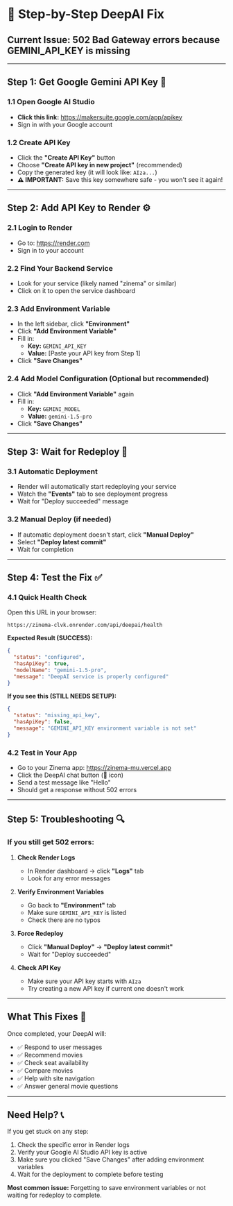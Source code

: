 # 🚀 Step-by-Step DeepAI Fix

## **Current Issue:** 502 Bad Gateway errors because GEMINI_API_KEY is missing

---

## **Step 1: Get Google Gemini API Key** 🔑

### 1.1 Open Google AI Studio
- **Click this link:** https://makersuite.google.com/app/apikey
- Sign in with your Google account

### 1.2 Create API Key
- Click the **"Create API Key"** button
- Choose **"Create API key in new project"** (recommended)
- Copy the generated key (it will look like: `AIza...`)
- **⚠️ IMPORTANT:** Save this key somewhere safe - you won't see it again!

---

## **Step 2: Add API Key to Render** ⚙️

### 2.1 Login to Render
- Go to: https://render.com
- Sign in to your account

### 2.2 Find Your Backend Service
- Look for your service (likely named "zinema" or similar)
- Click on it to open the service dashboard

### 2.3 Add Environment Variable
- In the left sidebar, click **"Environment"**
- Click **"Add Environment Variable"**
- Fill in:
  - **Key:** `GEMINI_API_KEY`
  - **Value:** [Paste your API key from Step 1]
- Click **"Save Changes"**

### 2.4 Add Model Configuration (Optional but recommended)
- Click **"Add Environment Variable"** again
- Fill in:
  - **Key:** `GEMINI_MODEL`
  - **Value:** `gemini-1.5-pro`
- Click **"Save Changes"**

---

## **Step 3: Wait for Redeploy** 🚀

### 3.1 Automatic Deployment
- Render will automatically start redeploying your service
- Watch the **"Events"** tab to see deployment progress
- Wait for "Deploy succeeded" message

### 3.2 Manual Deploy (if needed)
- If automatic deployment doesn't start, click **"Manual Deploy"**
- Select **"Deploy latest commit"**
- Wait for completion

---

## **Step 4: Test the Fix** ✅

### 4.1 Quick Health Check
Open this URL in your browser:
```
https://zinema-clvk.onrender.com/api/deepai/health
```

**Expected Result (SUCCESS):**
```json
{
  "status": "configured",
  "hasApiKey": true,
  "modelName": "gemini-1.5-pro",
  "message": "DeepAI service is properly configured"
}
```

**If you see this (STILL NEEDS SETUP):**
```json
{
  "status": "missing_api_key",
  "hasApiKey": false,
  "message": "GEMINI_API_KEY environment variable is not set"
}
```

### 4.2 Test in Your App
- Go to your Zinema app: https://zinema-mu.vercel.app
- Click the DeepAI chat button (💬 icon)
- Send a test message like "Hello"
- Should get a response without 502 errors

---

## **Step 5: Troubleshooting** 🔍

### If you still get 502 errors:

1. **Check Render Logs**
   - In Render dashboard → click **"Logs"** tab
   - Look for any error messages

2. **Verify Environment Variables**
   - Go back to **"Environment"** tab
   - Make sure `GEMINI_API_KEY` is listed
   - Check there are no typos

3. **Force Redeploy**
   - Click **"Manual Deploy"** → **"Deploy latest commit"**
   - Wait for "Deploy succeeded"

4. **Check API Key**
   - Make sure your API key starts with `AIza`
   - Try creating a new API key if current one doesn't work

---

## **What This Fixes** 🎯

Once completed, your DeepAI will:
- ✅ Respond to user messages
- ✅ Recommend movies
- ✅ Check seat availability
- ✅ Compare movies
- ✅ Help with site navigation
- ✅ Answer general movie questions

---

## **Need Help?** 📞

If you get stuck on any step:
1. Check the specific error in Render logs
2. Verify your Google AI Studio API key is active
3. Make sure you clicked "Save Changes" after adding environment variables
4. Wait for the deployment to complete before testing

**Most common issue:** Forgetting to save environment variables or not waiting for redeploy to complete.
